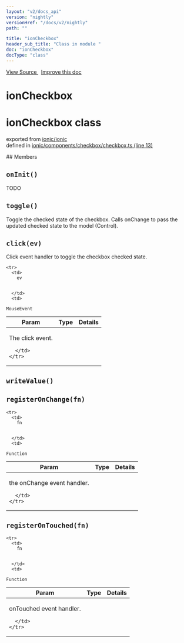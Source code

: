 ```yaml
---
layout: "v2/docs_api"
version: "nightly"
versionHref: "/docs/v2/nightly"
path: ""

title: "ionCheckbox"
header_sub_title: "Class in module "
doc: "ionCheckbox"
docType: "class"
---
```



<div class="improve-docs">
  <a href='http://github.com/driftyco/ionic/tree/master/#L'>
    View Source
  </a>
  &nbsp;
  <a href='http://github.com/driftyco/ionic/edit/master/#L'>
    Improve this doc
  </a>
</div>




<h1 class="api-title">

  ionCheckbox



</h1>







<h1 class="class export">ionCheckbox <span class="type">class</span></h1>
<p class="module">exported from <a href='undefined'>ionic/ionic</a><br/>
defined in <a href="https://github.com/driftyco/ionic2/tree/master/ionic/components/checkbox/checkbox.ts#L13-L138">ionic/components/checkbox/checkbox.ts (line 13)</a>
</p>
<p></p>
## Members

<div id="onInit"></div>
<h2>
  <code>onInit()</code>

</h2>

TODO











<div id="toggle"></div>
<h2>
  <code>toggle()</code>

</h2>

Toggle the checked state of the checkbox. Calls onChange to pass the
updated checked state to the model (Control).











<div id="click"></div>
<h2>
  <code>click(ev)</code>

</h2>

Click event handler to toggle the checkbox checked state.



<table class="table" style="margin:0;">
  <thead>
    <tr>
      <th>Param</th>
      <th>Type</th>
      <th>Details</th>
    </tr>
  </thead>
  <tbody>
    
    <tr>
      <td>
        ev
        
        
      </td>
      <td>
        
  <code>MouseEvent</code>
      </td>
      <td>
        <p>The click event.</p>

        
      </td>
    </tr>
    
  </tbody>
</table>









<div id="writeValue"></div>
<h2>
  <code>writeValue()</code>

</h2>











<div id="registerOnChange"></div>
<h2>
  <code>registerOnChange(fn)</code>

</h2>





<table class="table" style="margin:0;">
  <thead>
    <tr>
      <th>Param</th>
      <th>Type</th>
      <th>Details</th>
    </tr>
  </thead>
  <tbody>
    
    <tr>
      <td>
        fn
        
        
      </td>
      <td>
        
  <code>Function</code>
      </td>
      <td>
        <p>the onChange event handler.</p>

        
      </td>
    </tr>
    
  </tbody>
</table>









<div id="registerOnTouched"></div>
<h2>
  <code>registerOnTouched(fn)</code>

</h2>





<table class="table" style="margin:0;">
  <thead>
    <tr>
      <th>Param</th>
      <th>Type</th>
      <th>Details</th>
    </tr>
  </thead>
  <tbody>
    
    <tr>
      <td>
        fn
        
        
      </td>
      <td>
        
  <code>Function</code>
      </td>
      <td>
        <p>onTouched event handler.</p>

        
      </td>
    </tr>
    
  </tbody>
</table>









